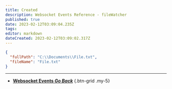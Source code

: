 ```yaml
---
title: Created
description: Websocket Events Reference - fileWatcher
published: true
date: 2023-02-12T03:09:04.235Z
tags: 
editor: markdown
dateCreated: 2023-02-12T03:09:02.317Z
---
```


```json
{
  "fullPath": "C:\\Documents\\File.txt",
  "fileName": "File.txt"
}
```

---

- [<i class="mdi mdi-chevron-left"></i>**Websocket Events *Go Back***](/Servers-Clients/WebSocket-Server/Events)
{.btn-grid .my-5}